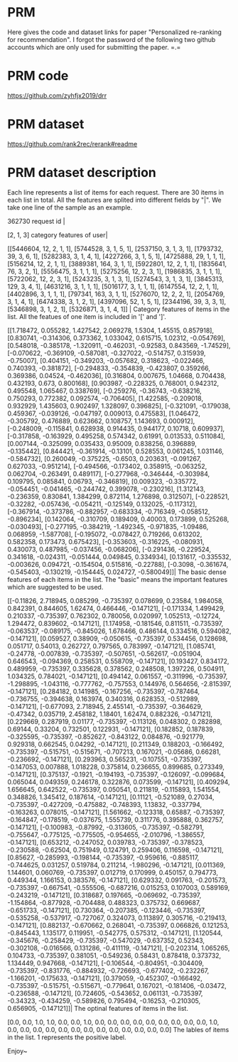 # PRM
Here gives the code and dataset links for paper "Personalized re-ranking for recommendation". I forgot the password of the following two github accounts which are only used for submitting the paper. =.=
# PRM code
https://github.com/zyhfjx2019/drr
# PRM dataset
https://github.com/rank2rec/rerank#readme
# PRM dataset description
Each line represents a list of items for each request. There are 30 items in each list in total.
All the features are splited into different fields by "|". We take one line of the sample as an example.

362730 request id |

[2, 1, 3] category features of user|

[[5446604, 12, 2, 1, 1], [5744528, 3, 1, 5, 1], [2537150, 3, 1, 3, 1], [1793732, 39, 3, 6, 1], [5282383, 3, 1, 4, 1], [4227266, 3, 1, 5, 1], [4725888, 29, 1, 1, 1], [5156214, 12, 2, 1, 1], [3889381, 164, 3, 1, 1], [5922801, 12, 2, 1, 1], [1835641, 76, 3, 2, 1], [5556475, 3, 1, 1, 1], [5275256, 12, 2, 3, 1], [1986835, 3, 1, 1, 1], [5722062, 12, 2, 3, 1], [5243235, 3, 1, 3, 1], [5274543, 3, 1, 3, 1], [3845313, 129, 3, 4, 1], [4631216, 3, 1, 1, 1], [5016177, 3, 1, 1, 1], [6147554, 12, 2, 1, 1], [4402896, 3, 1, 1, 1], [797341, 163, 3, 1, 1], [5276070, 12, 2, 2, 1], [2054769, 3, 1, 4, 1], [6474338, 3, 1, 2, 1], [4397096, 52, 1, 5, 1], [2344196, 39, 3, 3, 1], [5346898, 3, 1, 2, 1], [5326871, 3, 1, 4, 1]] | Category features of items in the list. All the featues of one item is included in '[' and ']'.

[[1.718472, 0.055282, 1.427542, 2.069278, 1.5304, 1.45515, 0.857918], [0.830741, -0.314306, 0.373362, 1.033042, 0.615715, 1.02312, -0.054769], [0.548018, -0.385178, -1.320911, -0.462031, -0.92583, 0.843569, -1.74529], [-0.070622, -0.369109, -0.587081, -0.327022, -0.514757, 0.315939, -0.75007], [0.404151, -0.349203, -0.057682, 0.318623, -0.022466, 0.740393, -0.381872], [-0.294833, -0.354839, -0.423807, 0.359266, 0.369386, 0.04524, -0.462036], [0.316804, 0.007675, 1.04668, 0.704438, 0.432193, 0.673, 0.800168], [0.903987, -0.228325, 0.768001, 0.942312, 0.495548, 1.065467, 0.338769], [-0.259276, -0.36743, -0.638216, 0.750293, 0.772382, 0.092574, -0.706405], [1.422585, -0.209018, 0.932929, 1.435603, 0.902497, 1.328097, 0.396825], [-0.321091, -0.179038, 0.459367, -0.039126, -0.047197, 0.009013, 0.475583], [1.046472, -0.305792, 0.476889, 0.623662, 0.108757, 1.143693, 0.000912], [-0.248009, -0.115841, 0.628938, 0.914435, 0.944177, 0.10718, 0.609937], [-0.317858, -0.163929, 0.495258, 0.574342, 0.61991, 0.013533, 0.511084], [0.007144, -0.325099, 0.035433, 0.95009, 0.838256, 0.396889, -0.135442], [0.844421, -0.361914, -0.13101, 0.528553, 0.061245, 1.031146, -0.584732], [0.260049, -0.375225, -0.6503, 0.203631, -0.091267, 0.627033, -0.951214], [-0.494566, -0.173402, 0.358915, -0.063252, 0.062704, -0.263491, 0.489117], [-0.277968, -0.346444, -0.303984, 0.109795, 0.085841, 0.06793, -0.346819], [0.009323, -0.335772, -0.054451, -0.041465, -0.244742, 0.399078, -0.230216], [1.312143, -0.236359, 0.830841, 1.384299, 0.872114, 1.276898, 0.312507], [-0.228521, -0.32282, -0.057436, -0.054211, -0.125149, 0.132025, -0.117312], [-0.367914, -0.373786, -0.882957, -0.683334, -0.716349, -0.058512, -0.896234], [0.142064, -0.310709, 0.189409, 0.40003, 0.173899, 0.525268, -0.030493], [-0.277195, -0.384219, -1.492345, -0.971835, -1.09486, 0.068959, -1.587708], [-0.195072, -0.078427, 0.719266, 0.613202, 0.582358, 0.173473, 0.675423], [-0.353603, -0.316225, -0.080931, 0.430073, 0.487985, -0.037456, -0.068206], [-0.291436, -0.229524, 0.341618, -0.024311, -0.051444, 0.049845, 0.334934], [0.131617, -0.335532, -0.003626, 0.094721, -0.154504, 0.515816, -0.22788], [-0.3098, -0.361674, -0.545403, -0.130219, -0.154445, 0.024727, -0.580049]]|  The basic dense features of each items in the list. The "basic" means the important features which are suggested to be used. 

[[-0.11826, 2.718945, 0.085299, -0.735397, 0.078699, 0.23584, 1.984058, 0.842391, 0.844605, 1.62474, 0.466446, -0.147121], [-0.171334, 1.499429, 0.210337, -0.735397, 0.762302, 0.780056, 0.020997, 1.052513, -0.12724, 1.294472, 0.839602, -0.147121], [1.174958, -0.181546, 0.811511, -0.735397, -0.063537, -0.089175, -0.845026, 1.678466, 0.486144, 0.334516, 0.594082, -0.147121], [0.059527, 0.38909, -0.050615, -0.735397, 0.534456, 0.128698, 0.051717, 0.54013, 0.262727, 0.797565, 0.783997, -0.147121], [1.085741, -0.24778, -0.007839, -0.735397, -0.507651, -0.562617, -0.051904, 0.646543, -0.094369, 0.258531, 0.558709, -0.147121], [0.193427, 0.834172, 0.489959, -0.735397, 0.335628, 0.378562, 0.248508, 1.397226, 0.504911, 1.034325, 0.784021, -0.147121], [0.494142, 0.061557, -0.311996, -0.735397, -1.298895, -1.043116, -0.777762, -0.757553, 0.144976, 0.564656, -2.815397, -0.147121], [0.284182, 0.141985, -0.167256, -0.735397, -0.787464, -0.736755, -0.394638, 0.163974, 0.340316, 0.628353, -0.512989, -0.147121], [-0.677093, 2.718945, 2.455141, -0.735397, -0.364629, -0.47342, 0.035719, 2.458182, 1.18401, 1.62474, 0.882326, -0.147121], [0.229669, 0.287919, 0.01177, -0.735397, -0.113126, 0.048302, 0.282898, 0.69144, 0.33204, 0.732501, 0.122931, -0.147121], [0.182852, 0.187839, -0.325595, -0.735397, -0.852627, -0.843122, 0.084876, -0.921779, 0.929318, 0.662545, 0.04292, -0.147121], [0.211349, 0.188203, -0.166492, -0.735397, -0.515751, -0.515671, -0.707213, 0.167021, -0.05686, 0.66281, -0.236692, -0.147121], [0.293963, 0.565231, -0.107551, -0.735397, -0.147053, 0.007888, 1.018228, 0.375814, 0.236655, 0.899685, 0.273349, -0.147121], [0.375137, -0.1921, -0.194193, -0.735397, -0.126097, -0.099684, 0.065044, 0.049359, 0.246178, 0.322876, 0.073599, -0.147121], [0.409294, 1.656645, 0.642522, -0.735397, 0.050541, 0.211819, -0.115893, 1.541554, 0.348826, 1.345412, 0.187614, -0.147121], [0.11121, -0.521089, 0.27034, -0.735397, -0.427209, -0.475882, -0.748393, 1.13832, -0.337794, -0.163263, 0.078015, -0.147121], [1.561662, -0.123318, 0.65887, -0.735397, -0.164847, -0.178519, -0.037675, 1.555739, 0.311776, 0.395888, 0.362757, -0.147121], [-0.100983, -0.87992, -0.313605, -0.735397, -0.582791, -0.755647, -0.775125, -0.775505, -0.954655, -2.010796, -1.386557, -0.147121], [0.653212, -0.247052, 0.039783, -0.735397, -0.378523, -0.230588, -0.62504, 0.751949, 0.124791, 0.259406, 0.116598, -0.147121], [0.85627, -0.285993, -0.198144, -0.735397, -0.959616, -0.885117, -0.744625, 0.031257, 0.519784, 0.211214, -1.980296, -0.147121], [0.011369, 1.144601, 0.060769, -0.735397, 0.012719, 0.170999, 0.450157, 0.794773, 0.449344, 1.166153, 0.383576, -0.147121], [0.629332, 0.091763, -0.201573, -0.735397, -0.667541, -0.555506, -0.687216, 0.015253, 0.107003, 0.589169, -0.243219, -0.147121], [0.318687, 0.197665, -0.069692, -0.735397, -1.154864, -0.877928, -0.704488, 0.488323, 0.375732, 0.669687, -0.651733, -0.147121], [0.730364, -0.207385, -0.123446, -0.735397, -0.535258, -0.537917, -0.727067, 0.324073, 0.113897, 0.305716, -0.219413, -0.147121], [0.882137, -0.670662, 0.268041, -0.735397, 0.066826, 0.121253, -0.845443, 1.135177, 0.119951, -0.542775, 0.575312, -0.147121], [1.120544, -0.345676, -0.258429, -0.735397, -0.547029, -0.637352, 0.52343, -0.302108, -0.016566, 0.131286, -0.411119, -0.147121], [-0.202314, 1.065265, 0.104733, -0.735397, 0.381051, -0.549236, 0.58431, 0.878418, 0.373732, 1.134449, 0.947668, -0.147121], [-0.106544, -0.804951, -0.304409, -0.735397, -0.831776, -0.884932, -0.726693, -0.677402, -0.232267, -1.166201, -0.175633, -0.147121], [0.379059, -0.452307, -0.166492, -0.735397, -0.515751, -0.515671, -0.779641, 0.167021, -0.181406, -0.03472, -0.236588, -0.147121], [0.724605, -0.543652, 0.061131, -0.735397, -0.34323, -0.434259, -0.589826, 0.795494, -0.16253, -0.210305, 0.656905, -0.147121]]| The optinal features of items in the list.

[0.0, 0.0, 1.0, 1.0, 0.0, 0.0, 1.0, 0.0, 0.0, 0.0, 0.0, 0.0, 0.0, 0.0, 0.0, 0.0, 1.0, 0.0, 0.0, 0.0, 0.0, 0.0, 0.0, 0.0, 0.0, 0.0, 0.0, 0.0, 0.0, 0.0] The lables of items in the list. 1 represents the positive label.

Enjoy~
